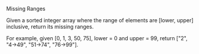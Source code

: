 Missing Ranges

Given a sorted integer array where the range of elements are [lower, upper] inclusive, return its missing ranges.

For example, given [0, 1, 3, 50, 75], lower = 0 and upper = 99, return ["2", "4->49", "51->74", "76->99"].